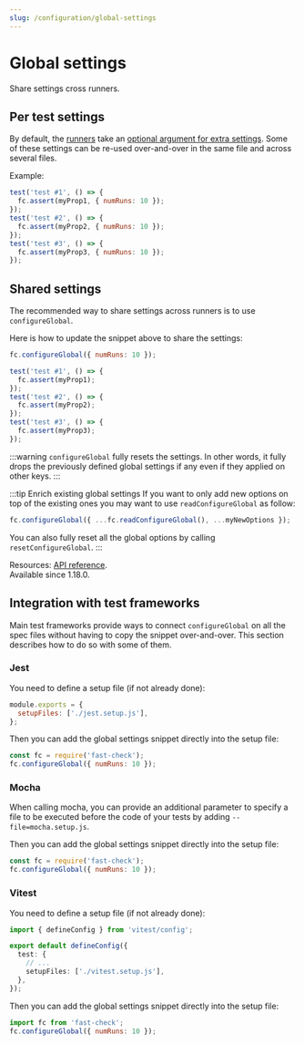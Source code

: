 ```yaml
---
slug: /configuration/global-settings
---
```


# Global settings

Share settings cross runners.

## Per test settings

By default, the [runners](/docs/core-blocks/runners) take an [optional argument for extra settings](https://fast-check.dev/api-reference/interfaces/Parameters.html). Some of these settings can be re-used over-and-over in the same file and across several files.

Example:

```js
test('test #1', () => {
  fc.assert(myProp1, { numRuns: 10 });
});
test('test #2', () => {
  fc.assert(myProp2, { numRuns: 10 });
});
test('test #3', () => {
  fc.assert(myProp3, { numRuns: 10 });
});
```

## Shared settings

The recommended way to share settings across runners is to use `configureGlobal`.

Here is how to update the snippet above to share the settings:

```js
fc.configureGlobal({ numRuns: 10 });

test('test #1', () => {
  fc.assert(myProp1);
});
test('test #2', () => {
  fc.assert(myProp2);
});
test('test #3', () => {
  fc.assert(myProp3);
});
```

:::warning
`configureGlobal` fully resets the settings. In other words, it fully drops the previously defined global settings if any even if they applied on other keys.
:::

:::tip Enrich existing global settings
If you want to only add new options on top of the existing ones you may want to use `readConfigureGlobal` as follow:

```js
fc.configureGlobal({ ...fc.readConfigureGlobal(), ...myNewOptions });
```

You can also fully reset all the global options by calling `resetConfigureGlobal`.
:::

Resources: [API reference](https://fast-check.dev/api-reference/functions/configureGlobal.html).  
Available since 1.18.0.

## Integration with test frameworks

Main test frameworks provide ways to connect `configureGlobal` on all the spec files without having to copy the snippet over-and-over. This section describes how to do so with some of them.

### Jest

You need to define a setup file (if not already done):

```js title="jest.config.js"
module.exports = {
  setupFiles: ['./jest.setup.js'],
};
```

Then you can add the global settings snippet directly into the setup file:

```js title="jest.setup.js"
const fc = require('fast-check');
fc.configureGlobal({ numRuns: 10 });
```

### Mocha

When calling mocha, you can provide an additional parameter to specify a file to be executed before the code of your tests by adding `--file=mocha.setup.js`.

Then you can add the global settings snippet directly into the setup file:

```js title="mocha.setup.js"
const fc = require('fast-check');
fc.configureGlobal({ numRuns: 10 });
```

### Vitest

You need to define a setup file (if not already done):

```ts title="vitest.config.js"
import { defineConfig } from 'vitest/config';

export default defineConfig({
  test: {
    // ...
    setupFiles: ['./vitest.setup.js'],
  },
});
```

Then you can add the global settings snippet directly into the setup file:

```js title="vitest.setup.js"
import fc from 'fast-check';
fc.configureGlobal({ numRuns: 10 });
```
